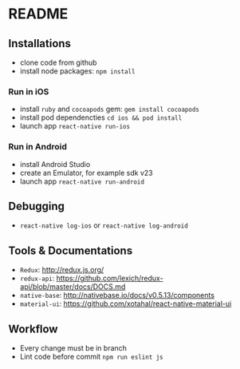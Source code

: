 # README

## Installations

- clone code from github
- install node packages: `npm install`

### Run in iOS
- install `ruby` and `cocoapods` gem:
  `gem install cocoapods`
- install pod dependencties
  `cd ios && pod install`
- launch app `react-native run-ios`

### Run in Android
- install Android Studio
- create an Emulator, for example sdk v23
- launch app `react-native run-android`

## Debugging
- `react-native log-ios` or `react-native log-android`

## Tools & Documentations
- `Redux`: http://redux.js.org/
- `redux-api`: https://github.com/lexich/redux-api/blob/master/docs/DOCS.md
- `native-base`: http://nativebase.io/docs/v0.5.13/components
- `material-ui`: https://github.com/xotahal/react-native-material-ui

## Workflow
- Every change must be in branch
- Lint code before commit `npm run eslint js`